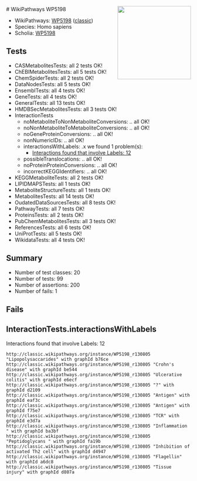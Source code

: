 <img style="float: right; width: 200px" src="https://upload.wikimedia.org/wikipedia/commons/thumb/8/83/Wplogo_with_text_500.png/640px-Wplogo_with_text_500.png" />
# WikiPathways WP5198

* WikiPathways: [WP5198](https://wikipathways.org/pathways/WP5198) ([classic](https://classic.wikipathways.org/instance/WP5198))
* Species: Homo sapiens
* Scholia: [WP5198](https://scholia.toolforge.org/wikipathways/WP5198)
## Tests
* CASMetabolitesTests: all 2 tests OK!
* ChEBIMetabolitesTests: all 5 tests OK!
* ChemSpiderTests: all 2 tests OK!
* DataNodesTests: all 5 tests OK!
* EnsemblTests: all 4 tests OK!
* GeneTests: all 4 tests OK!
* GeneralTests: all 13 tests OK!
* HMDBSecMetabolitesTests: all 3 tests OK!
* InteractionTests
    * noMetaboliteToNonMetaboliteConversions: .. all OK!
    * noNonMetaboliteToMetaboliteConversions: .. all OK!
    * noGeneProteinConversions: .. all OK!
    * nonNumericIDs: .. all OK!
    * interactionsWithLabels: .x we found 1 problem(s):
        * [Interactions found that involve Labels: 12](#fe97a8ba)
    * possibleTranslocations: .. all OK!
    * noProteinProteinConversions: .. all OK!
    * incorrectKEGGIdentifiers: .. all OK!
* KEGGMetaboliteTests: all 2 tests OK!
* LIPIDMAPSTests: all 1 tests OK!
* MetaboliteStructureTests: all 1 tests OK!
* MetabolitesTests: all 14 tests OK!
* OudatedDataSourcesTests: all 8 tests OK!
* PathwayTests: all 7 tests OK!
* ProteinsTests: all 2 tests OK!
* PubChemMetabolitesTests: all 3 tests OK!
* ReferencesTests: all 6 tests OK!
* UniProtTests: all 5 tests OK!
* WikidataTests: all 4 tests OK!


## Summary

* Number of test classes: 20
* Number of tests: 99
* Number of assertions: 200
* Number of fails: 1

## Fails

<a name="fe97a8ba" />

## InteractionTests.interactionsWithLabels

Interactions found that involve Labels: 12
```
http://classic.wikipathways.org/instance/WP5198_r130805 "Lipopolysaccarides" with graphId b76ce
http://classic.wikipathways.org/instance/WP5198_r130805 "Crohn's disease" with graphId be544
http://classic.wikipathways.org/instance/WP5198_r130805 "Ulcerative colitis" with graphId e6ecf
http://classic.wikipathways.org/instance/WP5198_r130805 "?" with graphId d2109
http://classic.wikipathways.org/instance/WP5198_r130805 "Antigen" with graphId eaf3c
http://classic.wikipathways.org/instance/WP5198_r130805 "Antigen" with graphId f75e7
http://classic.wikipathways.org/instance/WP5198_r130805 "TCR" with graphId e3d7a
http://classic.wikipathways.org/instance/WP5198_r130805 "Inflammation " with graphId ba3bf
http://classic.wikipathways.org/instance/WP5198_r130805 "Peptidoglycans " with graphId fa19b
http://classic.wikipathways.org/instance/WP5198_r130805 "Inhibition of 
activated Th2 cell" with graphId d4947
http://classic.wikipathways.org/instance/WP5198_r130805 "Flagellin" with graphId a6dc8
http://classic.wikipathways.org/instance/WP5198_r130805 "Tissue injury" with graphId d807a
```

